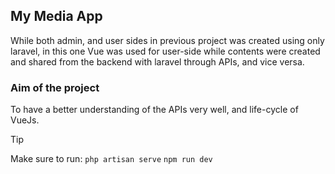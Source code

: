 ## My Media App
While both admin, and user sides in previous project was created using only laravel, in this one Vue was used for user-side while contents were created and shared from the backend with laravel through APIs, and vice versa.

### Aim of the project
To have a better understanding of the APIs very well, and life-cycle of VueJs.

>[!TIP]
> Make sure to run:
>`php artisan serve`
>`npm run dev`
